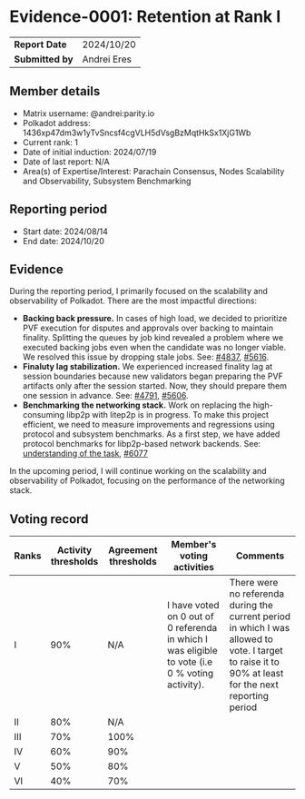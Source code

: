 # Evidence-0001: Retention at Rank I

|                 |                                                                                             |
| --------------- | ------------------------------------------------------------------------------------------- |
| **Report Date** | 2024/10/20                                                             |
| **Submitted by**| Andrei Eres                                                                        |


## Member details

- Matrix username: @andrei:parity.io
- Polkadot address: 1436xp47dm3w1yTvSncsf4cgVLH5dVsgBzMqtHkSx1XjG1Wb
- Current rank: 1
- Date of initial induction: 2024/07/19
- Date of last report: N/A
- Area(s) of Expertise/Interest: Parachain Consensus, Nodes Scalability and Observability, Subsystem Benchmarking


## Reporting period

- Start date: 2024/08/14
- End date: 2024/10/20



## Evidence
During the reporting period, I primarily focused on the scalability and observability of Polkadot. There are the most impactful directions:

- **Backing back pressure.** In cases of high load, we decided to prioritize PVF execution for disputes and approvals over backing to maintain finality. Splitting the queues by job kind revealed a problem where we executed backing jobs even when the candidate was no longer viable. We resolved this issue by dropping stale jobs. See: [#4837](https://github.com/paritytech/polkadot-sdk/pull/4837), [#5616](https://github.com/paritytech/polkadot-sdk/pull/5616).
- **Finaluty lag stabilization.** We experienced increased finality lag at session boundaries because new validators began preparing the PVF artifacts only after the session started. Now, they should prepare them one session in advance. See: [#4791](https://github.com/paritytech/polkadot-sdk/pull/4791), [#5606](https://github.com/paritytech/polkadot-sdk/pull/5606).
- **Benchmarking the networking stack.** Work on replacing the high-consuming libp2p with litep2p is in progress. To make this project efficient, we need to measure improvements and regressions using protocol and subsystem benchmarks. As a first step, we have added protocol benchmarks for libp2p-based network backends. See: [understanding of the task](https://hackmd.io/IPtg6eGgS6yFkDND6UDscA), [#6077](https://github.com/paritytech/polkadot-sdk/pull/6077)


In the upcoming period, I will continue working on the scalability and observability of Polkadot, focusing on the performance of the networking stack.


## Voting record

|  Ranks | Activity thresholds | Agreement thresholds | Member's voting activities | Comments |
|---|---|---|---|---|
|I  |90%   |N/A   | I have voted on 0 out of 0 referenda in which I was eligible to vote (i.e 0 % voting activity). | There were no referenda during the current period in which I was allowed to vote. I target to raise it to 90% at least for the next reporting period |
|II |80%   |N/A   |   |  |
|III|70%   |100%  |   |  |
|IV |60%   |90%   |   |  |
|V  |50%   |80%   |   |  |
|VI |40%   |70%   |   |  |
